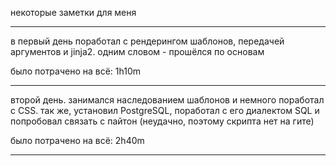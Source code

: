 некоторые заметки для меня

---

в первый день поработал с рендерингом шаблонов, передачей аргументов и jinja2. одним словом - прошёлся по основам

было потрачено на всё: 1h10m

---

второй день. занимался наследованием шаблонов и немного поработал с CSS. 
так же, установил PostgreSQL, поработал с его диалектом SQL и попробовал связать с пайтон (неудачно, поэтому скрипта нет на гите)

было потрачено на всё: 2h40m

---

